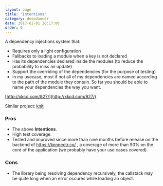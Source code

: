 ```yaml
---
layout: page
title: "Intentions"
category: deepdancer
date: 2017-02-01 20:17:00
order: 0
---
```


A dependency injections system that:

* Requires only a light configuration
* Fallbacks to loading a module when a key is not declared
* Has its dependencies declared inside the modules (to reduce the probability
to miss an update)
* Support the overriding of the dependencies (for the purpose of testing)
* In my usecase, most if not all of my dependencies are named according to the
path of the module they contain. So far you should be able to name your
dependencies the way you want.

[http://xkcd.com/927/](http://xkcd.com/927/)

Similar project: [knit](https://github.com/nicocube/knit)

### Pros


* The above **Intentions**.
* High test coverage.
* Tested and improved since more than nine months before release on the backend
of https://konnectr.co/ , a coverage of more than 90% on the core of the
application (we probably have your use cases covered).

### Cons

* The library being resolving dependency recursively, the callstack may
be quite long when an error occures while loading an object.